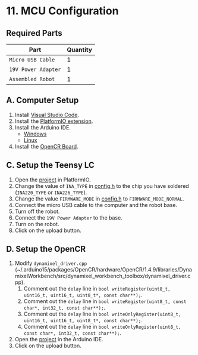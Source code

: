 # 11. MCU Configuration

## Required Parts
| Part                     | Quantity |
| ------------------------ | -------- |
| `Micro USB Cable`        | 1        |
| `19V Power Adapter`      | 1        |
| `Assembled Robot`        | 1        |

## A. Computer Setup
1. Install [Visual Studio Code](https://code.visualstudio.com/download).
2. Install the [PlatformIO extension](https://platformio.org/platformio-ide).
3. Install the Arduino IDE.
    - [Windows](https://www.arduino.cc/en/Guide/Windows)
    - [Linux](https://www.arduino.cc/en/Guide/Linux)
4. Install the [OpenCR Board](https://emanual.robotis.com/docs/en/parts/controller/opencr10/#install-on-linux).

## C. Setup the Teensy LC
1. Open the [project](../../firmwares/psu_control) in PlatformIO.
2. Change the value of `INA_TYPE` in [config.h](../../firmwares/psu_controlinclude/config.h) to the chip you have soldered (`INA220_TYPE` or `INA226_TYPE`).
3. Change the value `FIRMWARE_MODE` in [config.h](../../firmwares/psu_controlinclude/config.h) to `FIRMWARE_MODE_NORMAL`.
4. Connect the micro USB cable to the computer and the robot base.
5. Turn off the robot.
6. Connect the `19V Power Adapter` to the base.
7. Turn on the robot.
8. Click on the upload button.

## D. Setup the OpenCR
1. Modify `dynamixel_driver.cpp` (~/.arduino15/packages/OpenCR/hardware/OpenCR/1.4.9/libraries/DynamixelWorkbench/src/dynamixel_workbench_toolbox/dynamixel_driver.cpp).
    1. Comment out the `delay` line in `bool writeRegister(uint8_t, uint16_t, uint16_t, uint8_t*, const char**);`.
    2. Comment out the `delay` line in `bool writeRegister(uint8_t, const char*, int32_t, const char**);`.
    3. Comment out the `delay` line in `bool writeOnlyRegister(uint8_t, uint16_t, uint16_t, uint8_t*, const char**);`.
    4. Comment out the `delay` line in `bool writeOnlyRegister(uint8_t, const char*, int32_t, const char**);`.
2. Open the [project](../../firmwares/opencr_firmware) in the Arduino IDE.
3. Click on the upload button.
